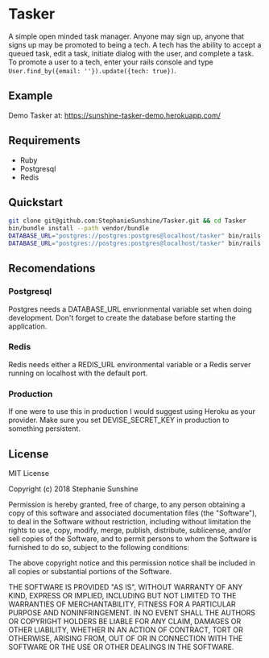 # Tasker

A simple open minded task manager.  Anyone may sign up, anyone that signs up may be promoted to being a tech.  A tech has the ability to accept a queued task, edit a task, initiate dialog with the user, and complete a task.  To promote a user to a tech, enter your rails console and type ```User.find_by({email: ''}).update({tech: true})```.

## Example
Demo Tasker at: https://sunshine-tasker-demo.herokuapp.com/

## Requirements
- Ruby
- Postgresql
- Redis

## Quickstart
```bash
git clone git@github.com:StephanieSunshine/Tasker.git && cd Tasker
bin/bundle install --path vendor/bundle
DATABASE_URL="postgres://postgres:postgres@localhost/tasker" bin/rails db:migrate
DATABASE_URL="postgres://postgres:postgres@localhost/tasker" bin/rails s
```

## Recomendations

### Postgresql
Postgres needs a DATABASE_URL envrionmental variable set when doing development.  Don't forget to create the database before starting the application.

### Redis
Redis needs either a REDIS_URL environmental variable or a Redis server running on localhost with the default port.

### Production
If one were to use this in production I would suggest using Heroku as your provider.  Make sure you set DEVISE_SECRET_KEY in production to something persistent.

## License
MIT License

Copyright (c) 2018 Stephanie Sunshine

Permission is hereby granted, free of charge, to any person obtaining a copy
of this software and associated documentation files (the "Software"), to deal
in the Software without restriction, including without limitation the rights
to use, copy, modify, merge, publish, distribute, sublicense, and/or sell
copies of the Software, and to permit persons to whom the Software is
furnished to do so, subject to the following conditions:

The above copyright notice and this permission notice shall be included in all
copies or substantial portions of the Software.

THE SOFTWARE IS PROVIDED "AS IS", WITHOUT WARRANTY OF ANY KIND, EXPRESS OR
IMPLIED, INCLUDING BUT NOT LIMITED TO THE WARRANTIES OF MERCHANTABILITY,
FITNESS FOR A PARTICULAR PURPOSE AND NONINFRINGEMENT. IN NO EVENT SHALL THE
AUTHORS OR COPYRIGHT HOLDERS BE LIABLE FOR ANY CLAIM, DAMAGES OR OTHER
LIABILITY, WHETHER IN AN ACTION OF CONTRACT, TORT OR OTHERWISE, ARISING FROM,
OUT OF OR IN CONNECTION WITH THE SOFTWARE OR THE USE OR OTHER DEALINGS IN THE
SOFTWARE.
